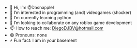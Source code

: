 - 👋 Hi, I’m @Dasnapplel
- 👀 I’m interested in programming (and) videogames (shocker)
- 🌱 I’m currently learning python
- 💞️ I’m looking to collaborate on any roblox game development
- 📫 How to reach me: DiegoDJBV@hotmail.com
- 😄 Pronouns: none
- ⚡ Fun fact: I am in your basement

<!---
Dasnapplel/Dasnapplel is a ✨ special ✨ repository because its `README.md` (this file) appears on your GitHub profile.
You can click the Preview link to take a look at your changes.
--->
